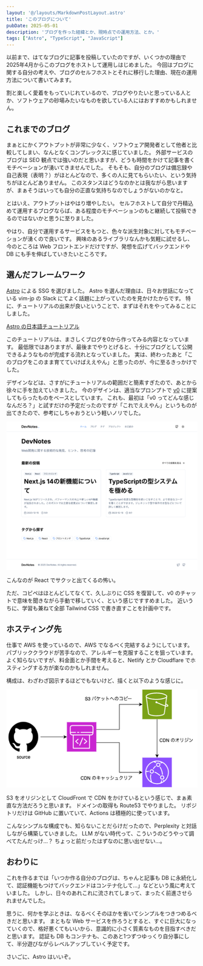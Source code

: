 ```yaml
---
layout: '@/layouts/MarkdownPostLayout.astro'
title: 'このブログについて'
pubDate: 2025-05-01
description: 'ブログを作った経緯とか、現時点での運用方法、とか。'
tags: ["Astro", "TypeScript", "JavaScript"]
---
```

以前まで、はてなブログに記事を投稿していたのですが、いくつかの理由で2025年4月からこのブログをホストして運用しはじめました。
今回はブログに関する自分の考えや、ブログのセルフホストとそれに移行した理由、現在の運用方法について書いてみます。

割と楽しく愛着をもっていじれているので、ブログやりたいと思っている人とか、ソフトウェアの砂場みたいなものを欲している人にはおすすめかもしれません。

## これまでのブログ

まぁとにかくアウトプットが非常に少なく、ソフトウェア開発者として他者と比較してしまい、なんとなくコンプレックスに感じていました。
外部サービスのブログは SEO 観点では強いのだと思いますが、どうも時間をかけて記事を書くモチベーションが湧いてきませんでした。
そもそも、自分のブログは備忘録や自己表現（表明？）がほとんどなので、多くの人に見てもらいたい、という気持ちがほとんどありません。
このスタンスはどうなのかとは我ながら思いますが、まぁそうはいっても自分の正直な気持ちなのでしょうがないのかなと。

とはいえ、アウトプットはやはり増やしたい。
セルフホストして自分で丹精込めて運用するブログならば、ある程度のモチベーションのもと継続して投稿できるのではないかと思うに至りました。

やはり、自分で運用するサービスをもつと、色々な派生対象に対してもモチベーションが湧くので良いです。
興味のあるライブラリなんかも気軽に試せるし、今のところは Web フロントエンドだけですが、発想を広げてバックエンドや DB にも手を伸ばしていきたいところです。

## 選んだフレームワーク

[Astro](https://astro.build/) による SSG を選びました。
Astro を選んだ理由は、日々お世話になっている vim-jp の Slack にてよく話題に上がっていたのを見かけたからです。
特に、チュートリアルの出来が良いということで、まずはそれをやってみることにしました。

[Astro の日本語チュートリアル](https://docs.astro.build/ja/tutorial/0-introduction/)

このチュートリアルは、まさしくブログを0から作ってみる内容となっています。
最低限ではありますが、最後までやりとげると、十分にブログとして公開できるようなものが完成する流れとなっていました。
実は、終わったあと「このブログをこのまま育てていけばええやん」と思ったのが、今に至るきっかけでした。

デザインなどは、さすがにチュートリアルの範囲だと簡素すぎたので、あとから徐々に手を加えていきました。
今のデザインは、適当なプロンプトで [v0](https://v0.dev/) に提案してもらったものをベースとしています。
これも、最初は「v0 ってどんな感じなんだろ？」と試すだけの予定だったのですが「これでええやん」というものが出てきたので、参考にしちゃおうという軽いノリでした。

![](./v0-output.png)

こんなのが React でサクッと出てくるの怖い。

ただ、コピペはほとんどしてなくて、久しぶりに CSS を復習して、v0 のチャットで意味を聞きながら手動で移していく、という感じですすめました。
近いうちに、学習も兼ねて全部 Tailwind CSS で書き直すことを計画中です。

## ホスティング先

仕事で AWS を使っているので、AWS でなるべく完結するようにしています。
パブリッククラウドが苦手なので、アレルギーを克服することを狙っています。
よく知らないですが、料金面とか手間を考えると、Netlify とか Cloudflare でホスティングする方が楽なのかもしれません。

構成は、わざわざ図示するほどでもないけど、描くと以下のような感じに。

![](./aws-structure.png)

S3 をオリジンとして CloudFront で CDN をかけているという感じで、まぁ素直な方法だろうと思います。
ドメインの取得も Route53 でやりました。
リポジトリだけは GitHub に置いていて、Actions は積極的に使っています。

こんなシンプルな構成でも、知らないことだらけだったので、Perplexity と対話しながら構築していきました。
LLM がない時代って、こういうのどうやって調べてたんだっけ…？
ちょっと前だったはずなのに思い出せない…。

## おわりに

これを作るまでは「いつか作る自分のブログは、ちゃんと記事も DB に永続化して、認証機能もつけてバックエンドはコンテナ化して…」などという風に考えていました。
しかし、日々のあれこれに流されてしまって、まったく前進させられませんでした。

思うに、何かを学ぶときは、なるべくそのほかを省いてシンプルをつきつめるべきだと思います。
まともな Web サービスを作ろうとすると、すぐに巨大になっていくので、格好悪くてもいいから、意識的に小さく質素なものを目指すべきだと思います。
認証も DB もコンテナも、このあと1つずつゆっくり自分事にして、半分遊びながらレベルアップしていく予定です。

さいごに、Astro はいいぞ。
